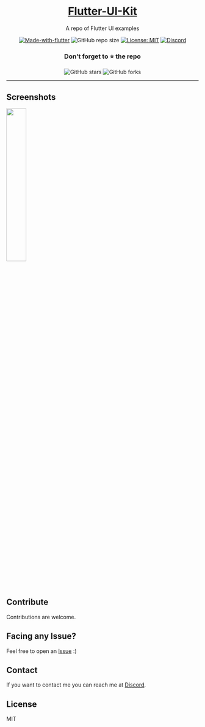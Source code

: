 <!-- ![Repo Banner](https://i.imgur.com/cHkkmpg.png) -->

<div align="center">

<h1 style="border-bottom: none">
    <b><a href="#">Flutter-UI-Kit</a></b>
</h1>

A repo of Flutter UI examples

[![Made-with-flutter](https://img.shields.io/badge/Made%20with-Flutter-orange)](https://flutter.dev/) 
![GitHub repo size](https://img.shields.io/github/repo-size/ivansaul/Flutter-UI-Kit)
[![License: MIT](https://img.shields.io/badge/License-MIT-yellow.svg)](https://opensource.org/licenses/MIT)
[![Discord](https://img.shields.io/badge/-Discord-424549?style=social&logo=discord)](https://discord.gg/b72uAVBz6b)

### Don't forget to ⭐ the repo

![GitHub stars](https://img.shields.io/github/stars/ivansaul/Flutter-UI-Kit?style=social)
![GitHub forks](https://img.shields.io/github/forks/ivansaul/Flutter-UI-Kit?style=social) 

</div>

---

## Screenshots

<img src="https://i.imgur.com/8rUXGgL.gif" width="32%">

## Contribute

Contributions are welcome.

## Facing any Issue?

Feel free to open an [Issue][issue] :)

## Contact
If you want to contact me you can reach me at [Discord][discord].

## License

MIT


[discord]: https://discord.com/users/744755977684779038
[discord-server]: https://discord.gg/b72uAVBz6b
[issue]: https://github.com/ivansaul/Flutter-UI-Kit/issues
